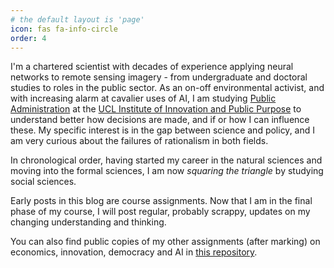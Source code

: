 ```yaml
---
# the default layout is 'page'
icon: fas fa-info-circle
order: 4
---
```


I'm a chartered scientist with decades of experience applying neural networks to remote sensing imagery - from undergraduate and doctoral studies to roles in the public sector. As an on-off environmental activist, and with increasing alarm at cavalier uses of AI, I am studying [Public Administration](https://www.ucl.ac.uk/bartlett/public-purpose/study/master-public-administration-mpa-innovation-public-policy-and-public-value) at the [UCL Institute of Innovation and Public Purpose](https://www.ucl.ac.uk/bartlett/public-purpose/) to understand better how decisions are made, and if or how I can influence these. My specific interest is in the gap between science and policy, and I am very curious about the failures of rationalism in both fields.

In chronological order, having started my career in the natural sciences and moving into the formal sciences, I am now _squaring the triangle_ by studying social sciences.

Early posts in this blog are course assignments. Now that I am in the final phase of my course, I will post regular, probably scrappy, updates on my changing understanding and thinking.

You can also find public copies of my other assignments (after marking) on economics, innovation, democracy and AI in [this repository](https://github.com/PenguinJunk/mpa-assignments).